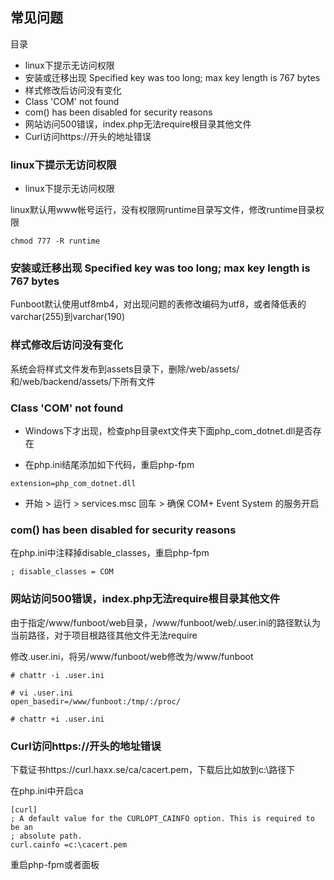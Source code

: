 常见问题
-------

目录

- linux下提示无访问权限
- 安装或迁移出现 Specified key was too long; max key length is 767 bytes
- 样式修改后访问没有变化
- Class 'COM' not found
- com() has been disabled for security reasons
- 网站访问500错误，index.php无法require根目录其他文件
- Curl访问https://开头的地址错误

### linux下提示无访问权限

- linux下提示无访问权限

linux默认用www帐号运行，没有权限网runtime目录写文件，修改runtime目录权限

```
chmod 777 -R runtime
```


### 安装或迁移出现 Specified key was too long; max key length is 767 bytes

Funboot默认使用utf8mb4，对出现问题的表修改编码为utf8，或者降低表的varchar(255)到varchar(190)


### 样式修改后访问没有变化

系统会将样式文件发布到assets目录下，删除/web/assets/和/web/backend/assets/下所有文件



### Class 'COM' not found

- Windows下才出现，检查php目录ext文件夹下面php_com_dotnet.dll是否存在

- 在php.ini结尾添加如下代码，重启php-fpm

```
extension=php_com_dotnet.dll
```

- 开始 > 运行 > services.msc 回车 > 确保 COM+ Event System 的服务开启

### com() has been disabled for security reasons

在php.ini中注释掉disable_classes，重启php-fpm

```
; disable_classes = COM
```


### 网站访问500错误，index.php无法require根目录其他文件

由于指定/www/funboot/web目录，/www/funboot/web/.user.ini的路径默认为当前路径，对于项目根路径其他文件无法require

修改.user.ini，将另/www/funboot/web修改为/www/funboot

```
# chattr -i .user.ini

# vi .user.ini
open_basedir=/www/funboot:/tmp/:/proc/

# chattr +i .user.ini
```

### Curl访问https://开头的地址错误

下载证书https://curl.haxx.se/ca/cacert.pem，下载后比如放到c:\路径下

在php.ini中开启ca

```
[curl]
; A default value for the CURLOPT_CAINFO option. This is required to be an
; absolute path.
curl.cainfo =c:\cacert.pem
```

重启php-fpm或者面板
